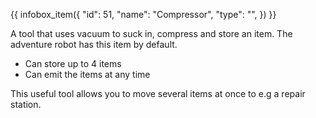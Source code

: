 {{ infobox_item({
	"id": 51,
	"name": "Compressor",
	"type": "",
}) }}

A tool that uses vacuum to suck in, compress and store an item. The adventure robot has this item by default.

* Can store up to 4 items
* Can emit the items at any time

This useful tool allows you to move several items at once to e.g a repair station.